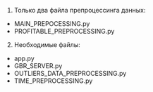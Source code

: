 1. Только два файла препроцессинга данных:
 - MAIN_PREPOCESSING.py
 - PROFITABLE_PREPROCESSING.py

2. Необходимые файлы:
 - app.py
 - GBR_SERVER.py
 - OUTLIERS_DATA_PREPROCESSING.py
 - TIME_PREPROCESSING.py
 